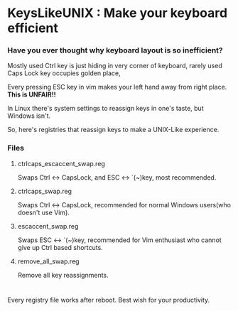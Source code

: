 # KeysLikeUNIX : Make your keyboard efficient
### Have you ever thought why keyboard layout is so inefficient?

Mostly used Ctrl key is just hiding in very corner of keyboard, rarely used Caps Lock key occupies golden place,

Every pressing ESC key in vim makes your left hand away from right place. **This is UNFAIR!!**

In Linux there's system settings to reassign keys in one's taste, but Windows isn't.

So, here's registries that reassign keys to make a UNIX-Like experience.
### Files
1. ctrlcaps_escaccent_swap.reg
   
   Swaps Ctrl <-> CapsLock, and ESC <-> `(~)key, most recommended.
   
2. ctrlcaps_swap.reg
   
   Swaps Ctrl <-> CapsLock, recommended for normal Windows users(who doesn't use Vim).
   
3. escaccent_swap.reg
   
   Swaps ESC <-> `(~)key, recommended for Vim enthusiast who cannot give up Ctrl based shortcuts.
   
4. remove_all_swap.reg

   Remove all key reassignments.
#
Every registry file works after reboot. Best wish for your productivity.
